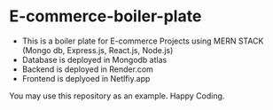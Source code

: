 # E-commerce-boiler-plate

 - This is a boiler plate for E-commerce Projects using MERN STACK (Mongo db, Express.js, React.js, Node.js)
 - Database is deployed in Mongodb atlas
 - Backend is deployed in Render.com
 - Frontend is deplyoed in Netlfiy.app
   
You may use this repository as an example. Happy Coding.
